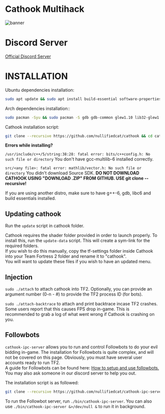 # Cathook Multihack
![banner](http://i.imgur.com/GkBmJFT.png)

# Discord Server
[Official Discord Server](https://discord.gg/kvNVNSX)

# INSTALLATION

Ubuntu dependencies installation:
```bash
sudo apt update && sudo apt install build-essential software-properties-common -y && sudo add-apt-repository ppa:ubuntu-toolchain-r/test -y && sudo apt update && sudo apt install gcc-snapshot -y && sudo apt update && sudo apt install git libc6-dev gcc-6 g++-6 libc6-dev:i386 g++-6-multilib gdb libsdl2-dev libglew-dev libfreetype6-dev libfreetype6-dev:i386 -y && 
```


Arch dependencies installation::
```bash
sudo pacman -Syu && sudo pacman -S gdb gdb-common glew1.10 lib32-glew1.10 --noconfirm && yes | sudo pacman -U https://archive.archlinux.org/packages/g/gcc-multilib/gcc-multilib-6.3.1-2-x86_64.pkg.tar.xz https://archive.archlinux.org/packages/g/gcc-libs-multilib/gcc-libs-multilib-6.3.1-2-x86_64.pkg.tar.xz https://archive.archlinux.org/packages/l/lib32-gcc-libs/lib32-gcc-libs-6.3.1-2-x86_64.pkg.tar.xz
```


Cathook installation script:
```bash
git clone --recursive https://github.com/nullifiedcat/cathook && cd cathook && make -j4 && bash update-data
```

**Errors while installing?**

`/usr/include/c++/5/string:38:28: fatal error: bits/c++config.h: No such file or directory`
You don't have gcc-multilib-6 installed correctly.

`src/<any file>: fatal error: mathlib/vector.h: No such file or directory`
You didn't download Source SDK. **DO NOT DOWNLOAD CATHOOK USING "DOWNLOAD .ZIP" FROM GITHUB. USE git clone --recursive!**

If you are using another distro, make sure to have g++-6, gdb, libc6 and build essentials installed.

## Updating cathook
Run the `update` script in cathook folder.

Cathook requires the shader folder provided in order to launch properly. To install this, run the `update-data` script. This will create a sym-link for the required folders.  
If you wish to do this manually, copy the tf-settings folder inside Cathook into your Team Fortress 2 folder and rename it to "cathook".  
You will want to update these files if you wish to have an updated menu.

## Injection
`sudo ./attach` to attach cathook into TF2. Optionally, you can provide an argument number (0-n - #) to provide the TF2 process ID (for bots).

`sudo ./attach-backtrace` to attach and print backtrace incase TF2 crashes. Some users report that this causes FPS drop in-game. This is recommended to grab a log of what went wrong if Cathook is crashing on you.

## Followbots
`cathook-ipc-server` allows you to run and control Followbots to do your evil bidding in-game. The installation for Followbots is quite complex, and will not be covered on this page. Obviously, you must have several user accounts ready to run TF2.  
A guide for Followbots can be found here: [How to setup and use followbots.](https://www.youtube.com/watch?v=kns5-nw7xUg)  
You may also ask someone in our discord server to help you out.

The installation script is as followed:
```bash
git clone --recursive https://github.com/nullifiedcat/cathook-ipc-server && cd cathook-ipc-server && make -j4
```
To run the Followbot server, run `./bin/cathook-ipc-server`. You can also use `./bin/cathook-ipc-server &>/dev/null &` to run it in background.
